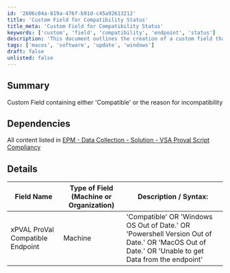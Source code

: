 ```yaml
---
id: '2606c04a-819a-476f-b91d-c45a92613212'
title: 'Custom Field for Compatibility Status'
title_meta: 'Custom Field for Compatibility Status'
keywords: ['custom', 'field', 'compatibility', 'endpoint', 'status']
description: 'This document outlines the creation of a custom field that indicates whether an endpoint is compatible or provides reasons for incompatibility, including various conditions such as outdated operating systems or PowerShell versions.'
tags: ['macos', 'software', 'update', 'windows']
draft: false
unlisted: false
---
```

## Summary

Custom Field containing either 'Compatible' or the reason for incompatibility

## Dependencies

All content listed in [EPM - Data Collection - Solution - VSA Proval Script Compliancy](<../../solutions/VSA Proval Script Compliancy.md>)

## Details

| Field Name                               | Type of Field (Machine or Organization) | Description / Syntax:                                                                                                   |
|------------------------------------------|-----------------------------------------|--------------------------------------------------------------------------------------------------------------------------|
| xPVAL ProVal Compatible Endpoint         | Machine                                 | 'Compatible' OR  'Windows OS Out of Date.' OR 'Powershell Version Out of Date.' OR 'MacOS Out of Date.' OR 'Unable to get Data from the endpoint'  |












